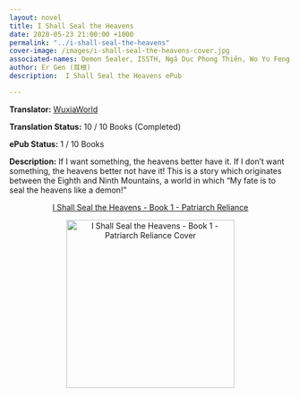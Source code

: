 ```yaml
---
layout: novel
title: I Shall Seal the Heavens
date: 2020-05-23 21:00:00 +1000
permalink: "../i-shall-seal-the-heavens"
cover-image: /images/i-shall-seal-the-heavens-cover.jpg
associated-names: Demon Sealer, ISSTH, Ngã Dục Phong Thiên, Wo Yu Feng Tian, 我欲封天
author: Er Gen (耳根)
description:  I Shall Seal the Heavens ePub

---
```


<b>Translator:</b> <a href="https://www.wuxiaworld.com/novel/i-shall-seal-the-heavens" target="_blank" rel="noopener">WuxiaWorld</a>

<b>Translation Status:</b> 10 / 10 Books (Completed)

<b>ePub Status:</b> 1 / 10 Books

<b>Description:</b> If I want something, the heavens better have it. If I don’t want something, the heavens better not have it! This is a story which originates between the Eighth and Ninth Mountains, a world in which “My fate is to seal the heavens like a demon!”

<p style="text-align: center;"><a href="http://gestyy.com/e0KKBW" target="_blank" rel="noopener">I Shall Seal the Heavens - Book 1 - Patriarch Reliance</a></p>

<p style="text-align: center;"><a href="http://gestyy.com/e0KKBW" target="_blank" rel="noopener"><img data-src="https://i.imgur.com/BsK79uI.jpg" class="lazyload" alt="I Shall Seal the Heavens - Book 1 - Patriarch Reliance Cover" height="300"></a></p>
